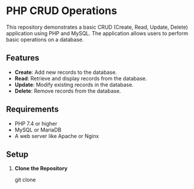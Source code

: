 # PHP CRUD Operations

This repository demonstrates a basic CRUD (Create, Read, Update, Delete) application using PHP and MySQL. The application allows users to perform basic operations on a database.

## Features

- **Create**: Add new records to the database.
- **Read**: Retrieve and display records from the database.
- **Update**: Modify existing records in the database.
- **Delete**: Remove records from the database.

## Requirements

- PHP 7.4 or higher
- MySQL or MariaDB
- A web server like Apache or Nginx

## Setup

1. **Clone the Repository**

   git clone 
